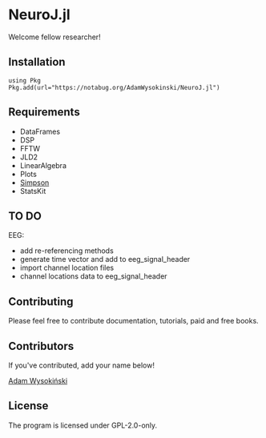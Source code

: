 # NeuroJ.jl

Welcome fellow researcher!

## Installation

```
using Pkg
Pkg.add(url="https://notabug.org/AdamWysokinski/NeuroJ.jl")
```

## Requirements

- DataFrames
- DSP
- FFTW
- JLD2
- LinearAlgebra
- Plots
- [Simpson](https://notabug.org/AdamWysokinski/Simpson.jl)
- StatsKit

## TO DO

EEG:
- add re-referencing methods
- generate time vector and add to eeg_signal_header
- import channel location files
- channel locations data to eeg_signal_header

## Contributing

Please feel free to contribute documentation, tutorials, paid and free books.

## Contributors

If you've contributed, add your name below!

[Adam Wysokiński](adam.wysokinski@umed.lodz.pl)

## License

The program is licensed under GPL-2.0-only.